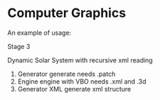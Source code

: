 # Computer Graphics

An example of usage:

Stage 3

Dynamic Solar System with recursive xml reading

1) Generator
	generate needs .patch
2) Engine
	engine with VBO needs .xml and .3d
3) Generator XML
	generate xml structure